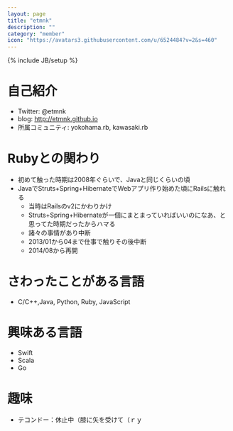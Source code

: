 ```yaml
---
layout: page
title: "etmnk"
description: ""
category: "member"
icon: "https://avatars3.githubusercontent.com/u/6524484?v=2&s=460"
---
```

{% include JB/setup %}

# 自己紹介

- Twitter: @etmnk
- blog: http://etmnk.github.io
- 所属コミュニティ: yokohama.rb, kawasaki.rb

# Rubyとの関わり
- 初めて触った時期は2008年ぐらいで、Javaと同じくらいの頃
- JavaでStruts+Spring+HibernateでWebアプリ作り始めた頃にRailsに触れる
  - 当時はRailsのv2にかわりかけ
  - Struts+Spring+Hibernateが一個にまとまっていればいいのになあ、と思ってた時期だったからハマる
  - 諸々の事情があり中断
  - 2013/01から04まで仕事で触りその後中断
  - 2014/08から再開

# さわったことがある言語
- C/C++,Java, Python, Ruby, JavaScript

# 興味ある言語
- Swift
- Scala
- Go

# 趣味
- テコンドー：休止中（膝に矢を受けて（ｒｙ
